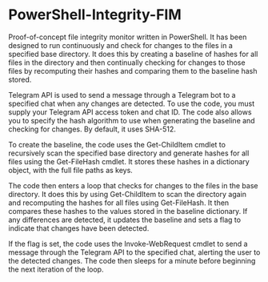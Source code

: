 # PowerShell-Integrity-FIM
Proof-of-concept file integrity monitor written in PowerShell. It has been designed to run continuously and check for changes to the files in a specified base directory. It does this by creating a baseline of hashes for all files in the directory and then continually checking for changes to those files by recomputing their hashes and comparing them to the baseline hash stored.

Telegram API is used to send a message through a Telegram bot to a specified chat when any changes are detected. To use the code, you must supply your Telegram API access token and chat ID. The code also allows you to specify the hash algorithm to use when generating the baseline and checking for changes. By default, it uses SHA-512.

To create the baseline, the code uses the Get-ChildItem cmdlet to recursively scan the specified base directory and generate hashes for all files using the Get-FileHash cmdlet. It stores these hashes in a dictionary object, with the full file paths as keys.

The code then enters a loop that checks for changes to the files in the base directory. It does this by using Get-ChildItem to scan the directory again and recomputing the hashes for all files using Get-FileHash. It then compares these hashes to the values stored in the baseline dictionary. If any differences are detected, it updates the baseline and sets a flag to indicate that changes have been detected.

If the flag is set, the code uses the Invoke-WebRequest cmdlet to send a message through the Telegram API to the specified chat, alerting the user to the detected changes. The code then sleeps for a minute before beginning the next iteration of the loop.
